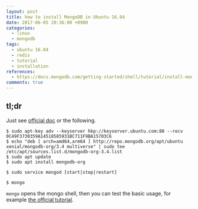 ```yaml
---
layout: post
title: how to install MongoDB in Ubuntu 16.04
date: 2017-06-05 20:36:00 +0900
categories:
  - linux
  - mongodb
tags:
  - ubuntu 16.04
  - redis
  - tutorial
  - installation
references:
  - https://docs.mongodb.com/getting-started/shell/tutorial/install-mongodb-on-ubuntu
comments: true
---
```


## tl;dr

Just see [official doc](https://docs.mongodb.com/manual/tutorial/install-mongodb-on-ubuntu/) or the following.

```shell
$ sudo apt-key adv --keyserver hkp://keyserver.ubuntu.com:80 --recv 0C49F3730359A14518585931BC711F9BA15703C6
$ echo "deb [ arch=amd64,arm64 ] http://repo.mongodb.org/apt/ubuntu xenial/mongodb-org/3.4 multiverse" | sudo tee /etc/apt/sources.list.d/mongodb-org-3.4.list
$ sudo apt update
$ sudo apt install mongodb-org

$ sudo service mongod [start|stop|restart]

$ mongo
```

`mongo` opens the mongo shell, then you can test the basic usage, for example [the official tutorial](https://docs.mongodb.com/getting-started/shell/client/).
